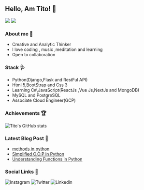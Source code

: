  ## Hello, Am Tito! :wave:
 ![](https://komarev.com/ghpvc/?username=your-github-titusnjuguna&style=plastic)
![](https://www.codewars.com/users/titusnjuguna/badges/small)
### About me  :cop:
- Creative  and Analytic Thinker
- I love coding , music ,meditation and learning
- Open to collaboration
### Stack 🩺
- Python(Django,Flask and RestFul API)
- Html 5,BootStrap and Css 3
- Learning C#,JavaScript(ReactJs ,Vue Js,NextJs and MongoDB)
- MySQL and PostgreSQL
- Associate Cloud Engineer(GCP)
### Achievements :trophy:
![Tito's GitHub stats](https://github-readme-stats.vercel.app/api?username=titusnjuguna&show_icons=true&theme=dark)
### Latest Blog Post :blue_book:
- [methods in python](https://dev.to/titusnjuguna/methods-in-python-o-o-p-20f8)
- [Simplified O.O.P in Python](https://dev.to/titusnjuguna/simplified-object-oriented-programming-python-3l12)
- [Understanding Functions in Python](https://dev.to/titusnjuguna/understanding-functions-in-python-40f8)
### Social Links :bell:
![Instagram](https://img.shields.io/badge/Instagram-000000?style=for-the-badge&logo=GitHub&logoColor=white)
![Twitter](https://img.shields.io/badge/Twitter-1DA1F2?style=for-the-badge&logo=Twitter&logoColor=white)
![Linkedin](https://img.shields.io/badge/LinkedIn-0A66C2?style=for-the-badge&logo=LinkedIn&logoColor=white)

